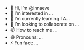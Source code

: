 - 👋 Hi, I’m @innaeve
- 👀 I’m interested in ...
- 🌱 I’m currently learning TA...
- 💞️ I’m looking to collaborate on ...
- 📫 How to reach me ...
- 😄 Pronouns: ...
- ⚡ Fun fact: ...

<!---
innaeve/innaeve is a ✨ special ✨ repository because its `README.md` (this file) appears on your GitHub profile.
You can click the Preview link to take a look at your changes.
--->
